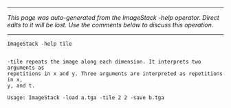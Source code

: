 
---

_This page was auto-generated from the ImageStack -help operator. Direct edits to it will be lost. Use the comments below to discuss this operation._

---

```
ImageStack -help tile


-tile repeats the image along each dimension. It interprets two arguments as
repetitions in x and y. Three arguments are interpreted as repetitions in x,
y, and t.

Usage: ImageStack -load a.tga -tile 2 2 -save b.tga

```